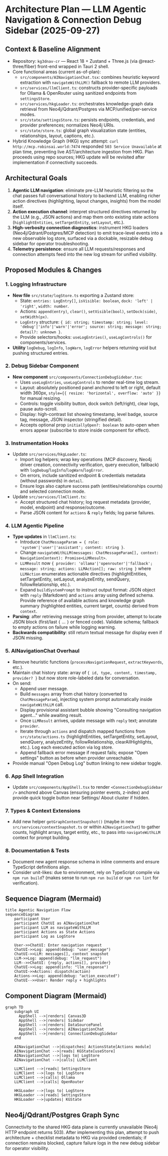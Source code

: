 # Architecture Plan — LLM Agentic Navigation & Connection Debug Sidebar (2025-09-27)

## Context & Baseline Alignment
- Repository: `kg3dnav-cr` — React 18 + Zustand + Three.js (via @react-three/fiber) front-end wrapped in Tauri 2 shell.
- Core functional areas (current as-of-plan):
  - `src/components/AINavigationChat.tsx`: combines heuristic keyword extraction with `navigateWithLLM()` fallback to remote LLM providers.
  - `src/services/llmClient.ts`: constructs provider-specific payloads for Ollama & OpenRouter using sanitized endpoints from `settingsStore`.
  - `src/services/hkgLoader.ts`: orchestrates knowledge-graph data retrieval from Neo4j/Qdrant/Postgres via MCP/unified/per-service modes.
  - `src/state/settingsStore.ts`: persists endpoints, credentials, and provider preferences; normalizes Neo4j URIs.
  - `src/state/store.ts`: global graph visualization state (entities, relationships, layout, captions, etc.).
- Hybrid Knowledge Graph (HKG) sync attempt: `curl http://mcp.robinsai.world:7474` responded `503 Service Unavailable` at plan time, preventing live AST/architecture ingestion from HKG. Plan proceeds using repo sources; HKG update will be revisited after implementation if connectivity succeeds.

## Architectural Goals
1. **Agentic LLM navigation**: eliminate pre-LLM heuristic filtering so the chat passes full conversational history to backend LLM, enabling richer action directives (highlighting, layout changes, insights) from the model itself.
2. **Action execution channel**: interpret structured directives returned by the LLM (e.g., JSON actions) and map them onto existing state actions (`highlightEntities`, `setTargetEntity`, `setLayout`, etc.).
3. **High-verbosity connection diagnostics**: instrument HKG loaders (Neo4j/Qdrant/Postgres/MCP detection) to emit trace-level events into a new observable log store, surfaced via a dockable, resizable debug sidebar for operator troubleshooting.
4. **Telemetry persistence**: ensure all LLM requests/responses and connection attempts feed into the new log stream for unified visibility.

## Proposed Modules & Changes

### 1. Logging Infrastructure
- **New file** `src/state/logStore.ts` exporting a Zustand store:
  - State: `entries: LogEntry[]`, `isVisible: boolean`, `dock: 'left' | 'right'`, `width: number`.
  - Actions: `append(entry)`, `clear()`, `setVisible(bool)`, `setDock(side)`, `setWidth(px)`.
  - `LogEntry` structure: `{ id: string; timestamp: string; level: 'debug'|'info'|'warn'|'error'; source: string; message: string; detail?: unknown }`.
  - Provide selectors/hooks: `useLogEntries()`, `useLogControls()` for components/services.
- **Utility** `logDebug`, `logInfo`, `logWarn`, `logError` helpers returning void but pushing structured entries.

### 2. Debug Sidebar Component
- **New component** `src/components/ConnectionDebugSidebar.tsx`:
  - Uses `useLogEntries`, `useLogControls` to render real-time log stream.
  - Layout: absolutely positioned panel anchored to left or right, default width 360px, `style={{ resize: 'horizontal', overflow: 'auto' }}` for manual resizing.
  - Controls: toggle visibility button, dock switch (left/right), clear logs, pause auto-scroll.
  - Display: high-contrast list showing timestamp, level badge, source tag, message, JSON inspector (stringified detail).
  - Accepts optional prop `initiallyOpen?: boolean` to auto-open when errors appear (subscribe to store inside component for effect).

### 3. Instrumentation Hooks
- Update `src/services/hkgLoader.ts`:
  - Import log helpers; wrap key operations (MCP discovery, Neo4j driver creation, connectivity verification, query execution, fallback) with `logDebug`/`logInfo`/`logWarn`/`logError`.
  - On errors, include sanitized endpoint & credentials metadata (without passwords) in `detail`.
  - Ensure logs also capture success path (entities/relationships counts) and selected connection mode.
- Update `src/services/llmClient.ts`:
  - Accept structured chat history; log request metadata (provider, model, endpoint) and response/outcome.
  - Parse JSON content for `actions` & `reply` fields; log parse failures.

### 4. LLM Agentic Pipeline
- **Type updates** in `llmClient.ts`:
  - Introduce `ChatMessageParam = { role: 'system'|'user'|'assistant'; content: string }`.
  - Change `navigateWithLLM(messages: ChatMessageParam[], context: NavigationContext): Promise<LLMResult>`.
  - `LLMResult` now `{ provider: 'ollama'|'openrouter'|'fallback'; message: string; actions: LLMAction[]; raw: string }` where `LLMAction` enumerates actionable directives (highlightEntities, setTargetEntity, setLayout, analyzeEntity, sendQuery, followRelationship, etc.).
  - Expand `buildSystemPrompt` to instruct output format: JSON object with `reply` (Markdown) and `actions` array using defined schema. Provide reference of available actions and knowledge graph summary (highlighted entities, current target, counts) derived from `context`.
- **Parsing**: after retrieving message string from provider, attempt to locate JSON block (first/last `{` ... `}` or fenced code). Validate schema; fallback to empty actions on failure while logging warning.
- **Backwards compatibility**: still return textual message for display even if JSON missing.

### 5. AINavigationChat Overhaul
- Remove heuristic functions (`processNavigationRequest`, `extractKeywords`, etc.).
- Maintain chat history state: array of `{ id, type, content, timestamp, provider? }` but now store role-labeled data for conversation.
- On send:
  - Append user message.
  - Build `messages` array from chat history (converted to `ChatMessageParam`), injecting system prompt automatically inside `navigateWithLLM` call.
  - Display provisional assistant bubble showing "Consulting navigation agent..." while awaiting result.
  - Once `LLMResult` arrives, update message with `reply` text; annotate `provider`.
  - Iterate through `actions` and dispatch mapped functions from `src/state/actions.ts` (highlightEntities, setTargetEntity, setLayout, sendQuery, analyzeEntity, followRelationship, clearAllHighlights, etc.). Log each executed action via log store.
  - Append fallback error message if request fails; expose "Open settings" button as before when provider unreachable.
- Provide manual "Open Debug Log" button linking to new sidebar toggle.

### 6. App Shell Integration
- Update `src/components/AppShell.tsx` to render `<ConnectionDebugSidebar />` anchored above Canvas (ensuring pointer events, z-index) and provide quick toggle button near Settings/ About cluster if hidden.

### 7. Types & Context Extensions
- Add new helper `getGraphContextSnapshot()` (maybe in new `src/services/contextSnapshot.ts` or within `AINavigationChat`) to gather counts, highlight arrays, target entity, etc., to pass into `navigateWithLLM` context for prompt building.

### 8. Documentation & Tests
- Document new agent response schema in inline comments and ensure TypeScript definitions align.
- Consider unit-likes: due to environment, rely on TypeScript compile via `npm run build`? (makes sense to run `npm run build` or `npm run lint` for verification).

## Sequence Diagram (Mermaid)
```mermaid
title Agentic Navigation Flow
sequenceDiagram
    participant User
    participant ChatUI as AINavigationChat
    participant LLM as navigateWithLLM
    participant Actions as State Actions
    participant Log as LogStore

    User->>ChatUI: Enter navigation request
    ChatUI->>Log: append(debug: "user_message")
    ChatUI->>LLM: messages[], context snapshot
    LLM->>Log: append(debug: "llm_request")
    LLM-->>ChatUI: {reply, actions[], provider}
    ChatUI->>Log: append(info: "llm_response")
    ChatUI->>Actions: dispatch(action)
    Actions->>Log: append(debug: "action_executed")
    ChatUI-->>User: Render reply + highlights
```

## Component Diagram (Mermaid)
```mermaid
graph TD
    subgraph UI
      AppShell -->|renders| Canvas3D
      AppShell -->|renders| Sidebar
      AppShell -->|renders| DataSourcePanel
      AppShell -->|renders| AINavigationChat
      AppShell -->|renders| ConnectionDebugSidebar
    end

    AINavigationChat -->|dispatches| ActionsState[Actions module]
    AINavigationChat -->|reads| KGState[useStore]
    AINavigationChat -->|logs to| LogStore
    AINavigationChat -->|calls| LLMClient

    LLMClient -->|reads| SettingsStore
    LLMClient -->|logs to| LogStore
    LLMClient -->|calls| Ollama
    LLMClient -->|calls| OpenRouter

    HKGLoader -->|logs to| LogStore
    HKGLoader -->|reads| SettingsStore
    HKGLoader -->|updates| KGState
```

## Neo4j/Qdrant/Postgres Graph Sync
Connectivity to the shared HKG data plane is currently unavailable (Neo4j HTTP endpoint returns 503). After implementing this plan, attempt to push architecture + checklist metadata to HKG via provided credentials; if connection remains blocked, capture failure logs in the new debug sidebar for operator visibility.


